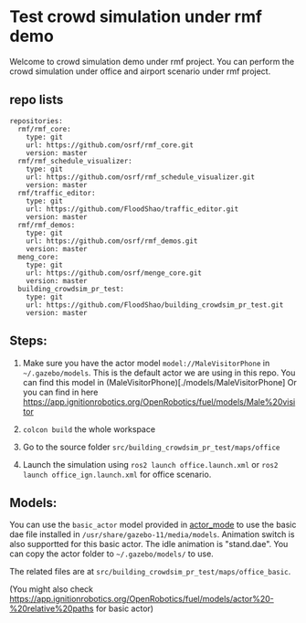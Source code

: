 # Test crowd simulation under rmf demo

Welcome to crowd simulation demo under rmf project. You can perform the crowd simulation under office and airport scenario under rmf project.

## repo lists
```
repositories:
  rmf/rmf_core:
    type: git
    url: https://github.com/osrf/rmf_core.git
    version: master
  rmf/rmf_schedule_visualizer:
    type: git
    url: https://github.com/osrf/rmf_schedule_visualizer.git
    version: master
  rmf/traffic_editor:
    type: git
    url: https://github.com/FloodShao/traffic_editor.git
    version: master
  rmf/rmf_demos:
    type: git
    url: https://github.com/osrf/rmf_demos.git
    version: master
  meng_core:
    type: git
    url: https://github.com/osrf/menge_core.git
    version: master
  building_crowdsim_pr_test:
    type: git
    url: https://github.com/FloodShao/building_crowdsim_pr_test.git
    version: master
```

## Steps:
1. Make sure you have the actor model `model://MaleVisitorPhone` in `~/.gazebo/models`. This is the default actor we are using in this repo. You can find this model in (MaleVisitorPhone)[./models/MaleVisitorPhone]
Or you can find in here <https://app.ignitionrobotics.org/OpenRobotics/fuel/models/Male%20visitor>

2. `colcon build` the whole workspace

3. Go to the source folder `src/building_crowdsim_pr_test/maps/office`

4. Launch the simulation using `ros2 launch office.launch.xml` or `ros2 launch office_ign.launch.xml` for office scenario.

## Models:
You can use the `basic_actor` model provided in [actor_mode](./models/actor) to use the basic dae file installed in `/usr/share/gazebo-11/media/models`. Animation switch is also supportted for this basic actor. The idle animation is "stand.dae". You can copy the actor folder to `~/.gazebo/models/` to use.

The related files are at `src/building_crowdsim_pr_test/maps/office_basic`.

(You might also check <https://app.ignitionrobotics.org/OpenRobotics/fuel/models/actor%20-%20relative%20paths> for basic actor)

